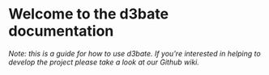 # Welcome to the d3bate documentation
*Note: this is a guide for how to use d3bate. If you're interested in helping to develop the project please take a look at our Github wiki.*
